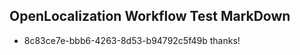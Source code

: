 ## OpenLocalization Workflow Test MarkDown
* 8c83ce7e-bbb6-4263-8d53-b94792c5f49b thanks!

<!--HONumber=Jul16_HO3-->


